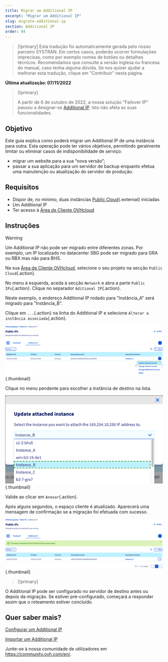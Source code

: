```yaml
---
title: Migrar um Additional IP
excerpt: "Migrar um Additional IP"
slug: migrate-additional-ip
section: Additional IP
order: 04
---
```


> [!primary]
> Esta tradução foi automaticamente gerada pelo nosso parceiro SYSTRAN. Em certos casos, poderão ocorrer formulações imprecisas, como por exemplo nomes de botões ou detalhes técnicos. Recomendamos que consulte a versão inglesa ou francesa do manual, caso tenha alguma dúvida. Se nos quiser ajudar a melhorar esta tradução, clique em "Contribuir" nesta página.
>

**Última atualização: 07/11/2022**

> [!primary]
>
> A partir de 6 de outubro de 2022, a nossa solução "Failover IP" passou a designar-se [Additional IP](https://www.ovhcloud.com/pt/network/additional-ip/). Isto não afeta as suas funcionalidades.
>

## Objetivo
Este guia explica como poderá migrar um Additional IP de uma instância para outra. Esta operação pode ter vários objetivos, permitindo geralmente limitar ou eliminar casos de indisponibilidade de serviço:

- migrar um website para a sua “nova versão”;
- passar a sua aplicação para um servidor de backup enquanto efetua uma manutenção ou atualização do servidor de produção.


## Requisitos

- Dispor de, no mínimo, duas instâncias [Public Cloud](https://www.ovhcloud.com/pt/public-cloud/){.external} iniciadas
- Um Additional IP
- Ter acesso à [Área de Cliente OVHcloud](https://www.ovh.com/auth/?action=gotomanager&from=https://www.ovh.pt/&ovhSubsidiary=pt)

## Instruções

> [!warning]
>
> Um Additional IP não pode ser migrado entre diferentes zonas. Por exemplo, um IP localizado no datacenter SBG pode ser migrado para GRA ou RBX mas não para BHS.
>

Na sua [Área de Cliente OVHcloud](https://www.ovh.com/auth/?action=gotomanager&from=https://www.ovh.pt/&ovhSubsidiary=pt), selecione o seu projeto na secção `Public Cloud`{.action}.

No menu à esquerda, aceda à secção `Network` e abra a parte `Public IPs`{.action}. Clique no separador `Aditional IP`{.action}.

Neste exemplo, o endereço Additional IP rodado para "Instância_A" será migrado para "Instância_B".

Clique em `...`{.action} na linha do Additional IP e selecione `Alterar a instância associada`{.action}.

![migrating Additional IP](images/migrateip_01.png){.thumbnail}

Clique no menu pendente para escolher a instância de destino na lista.

![migrating Additional IP](images/migrateip_02.png){.thumbnail}

Valide ao clicar em `Anexar`{.action}.

Após alguns segundos, o espaço cliente é atualizado. Aparecerá uma mensagem de confirmação se a migração foi efetuada com sucesso.

![migrating Additional IP](images/migrateip_03.png){.thumbnail}

> [!primary]
>
O Additional IP pode ser configurado no servidor de destino antes ou depois da migração. Se estiver pré-configurado, começará a responder assim que o roteamento estiver concluído.
>

## Quer saber mais?

[Configurar um Additional IP](https://docs.ovh.com/pt/publiccloud/network-services/configure-additional-ip/)

[Importar um Additional IP](https://docs.ovh.com/pt/publiccloud/network-services/import-additional-ip/)

Junte-se à nossa comunidade de utilizadores em <https://community.ovh.com/en/>.